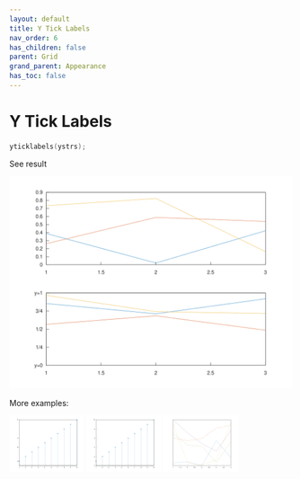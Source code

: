 ```yaml
---
layout: default
title: Y Tick Labels
nav_order: 6
has_children: false
parent: Grid
grand_parent: Appearance
has_toc: false
---
```

# Y Tick Labels

```cpp
yticklabels(ystrs);
```


See result

[![example_yticklabels_1](yticklabels/yticklabels_1.svg)](../../../../examples/appearance/grid/yticklabels/yticklabels_1.cpp)

More examples:
    
[![example_yticklabels_2](yticklabels/yticklabels_2_thumb.png)](../../../../examples/appearance/grid/yticklabels/yticklabels_2.cpp)  [![example_yticklabels_3](yticklabels/yticklabels_3_thumb.png)](../../../../examples/appearance/grid/yticklabels/yticklabels_3.cpp)  [![example_yticklabels_4](yticklabels/yticklabels_4_thumb.png)](../../../../examples/appearance/grid/yticklabels/yticklabels_4.cpp)

  



